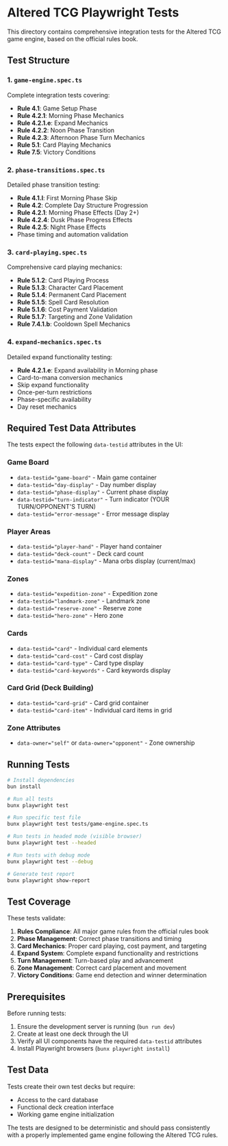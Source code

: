 # Altered TCG Playwright Tests

This directory contains comprehensive integration tests for the Altered TCG game engine, based on the official rules book.

## Test Structure

### 1. `game-engine.spec.ts`

Complete integration tests covering:

- **Rule 4.1**: Game Setup Phase
- **Rule 4.2.1**: Morning Phase Mechanics
- **Rule 4.2.1.e**: Expand Mechanics
- **Rule 4.2.2**: Noon Phase Transition
- **Rule 4.2.3**: Afternoon Phase Turn Mechanics
- **Rule 5.1**: Card Playing Mechanics
- **Rule 7.5**: Victory Conditions

### 2. `phase-transitions.spec.ts`

Detailed phase transition testing:

- **Rule 4.1.l**: First Morning Phase Skip
- **Rule 4.2**: Complete Day Structure Progression
- **Rule 4.2.1**: Morning Phase Effects (Day 2+)
- **Rule 4.2.4**: Dusk Phase Progress Effects
- **Rule 4.2.5**: Night Phase Effects
- Phase timing and automation validation

### 3. `card-playing.spec.ts`

Comprehensive card playing mechanics:

- **Rule 5.1.2**: Card Playing Process
- **Rule 5.1.3**: Character Card Placement
- **Rule 5.1.4**: Permanent Card Placement
- **Rule 5.1.5**: Spell Card Resolution
- **Rule 5.1.6**: Cost Payment Validation
- **Rule 5.1.7**: Targeting and Zone Validation
- **Rule 7.4.1.b**: Cooldown Spell Mechanics

### 4. `expand-mechanics.spec.ts`

Detailed expand functionality testing:

- **Rule 4.2.1.e**: Expand availability in Morning phase
- Card-to-mana conversion mechanics
- Skip expand functionality
- Once-per-turn restrictions
- Phase-specific availability
- Day reset mechanics

## Required Test Data Attributes

The tests expect the following `data-testid` attributes in the UI:

### Game Board

- `data-testid="game-board"` - Main game container
- `data-testid="day-display"` - Day number display
- `data-testid="phase-display"` - Current phase display
- `data-testid="turn-indicator"` - Turn indicator (YOUR TURN/OPPONENT'S TURN)
- `data-testid="error-message"` - Error message display

### Player Areas

- `data-testid="player-hand"` - Player hand container
- `data-testid="deck-count"` - Deck card count
- `data-testid="mana-display"` - Mana orbs display (current/max)

### Zones

- `data-testid="expedition-zone"` - Expedition zone
- `data-testid="landmark-zone"` - Landmark zone
- `data-testid="reserve-zone"` - Reserve zone
- `data-testid="hero-zone"` - Hero zone

### Cards

- `data-testid="card"` - Individual card elements
- `data-testid="card-cost"` - Card cost display
- `data-testid="card-type"` - Card type display
- `data-testid="card-keywords"` - Card keywords display

### Card Grid (Deck Building)

- `data-testid="card-grid"` - Card grid container
- `data-testid="card-item"` - Individual card items in grid

### Zone Attributes

- `data-owner="self"` or `data-owner="opponent"` - Zone ownership

## Running Tests

```bash
# Install dependencies
bun install

# Run all tests
bunx playwright test

# Run specific test file
bunx playwright test tests/game-engine.spec.ts

# Run tests in headed mode (visible browser)
bunx playwright test --headed

# Run tests with debug mode
bunx playwright test --debug

# Generate test report
bunx playwright show-report
```

## Test Coverage

These tests validate:

1. **Rules Compliance**: All major game rules from the official rules book
2. **Phase Management**: Correct phase transitions and timing
3. **Card Mechanics**: Proper card playing, cost payment, and targeting
4. **Expand System**: Complete expand functionality and restrictions
5. **Turn Management**: Turn-based play and advancement
6. **Zone Management**: Correct card placement and movement
7. **Victory Conditions**: Game end detection and winner determination

## Prerequisites

Before running tests:

1. Ensure the development server is running (`bun run dev`)
2. Create at least one deck through the UI
3. Verify all UI components have the required `data-testid` attributes
4. Install Playwright browsers (`bunx playwright install`)

## Test Data

Tests create their own test decks but require:

- Access to the card database
- Functional deck creation interface
- Working game engine initialization

The tests are designed to be deterministic and should pass consistently with a properly implemented game engine following the Altered TCG rules.
